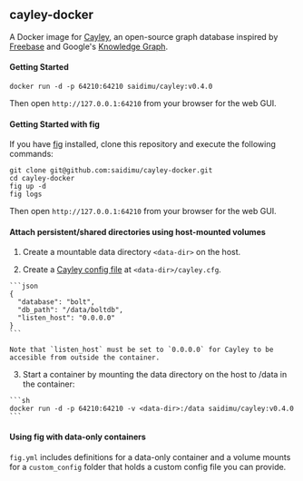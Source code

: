 ## cayley-docker

A Docker image for [Cayley](https://github.com/google/cayley), an open-source graph database inspired by [Freebase](http://freebase.com) and Google's [Knowledge Graph](http://www.google.com/insidesearch/features/search/knowledge.html).

#### Getting Started

```
docker run -d -p 64210:64210 saidimu/cayley:v0.4.0
```

Then open `http://127.0.0.1:64210` from your browser for the web GUI.

#### Getting Started with fig

If you have [fig](http://www.fig.sh/) installed, clone this repository and execute the following commands:
```
git clone git@github.com:saidimu/cayley-docker.git
cd cayley-docker
fig up -d
fig logs
```

Then open `http://127.0.0.1:64210` from your browser for the web GUI.

#### Attach persistent/shared directories using host-mounted volumes

  1. Create a mountable data directory `<data-dir>` on the host.

  2. Create a [Cayley config file](https://github.com/google/cayley/blob/master/docs%2FConfiguration.md) at `<data-dir>/cayley.cfg`.

    ```json
    {
      "database": "bolt",
      "db_path": "/data/boltdb",
      "listen_host": "0.0.0.0"
    }
    ```

    Note that `listen_host` must be set to `0.0.0.0` for Cayley to be accesible from outside the container.


  3. Start a container by mounting the data directory on the host to /data in the container:

    ```sh
    docker run -d -p 64210:64210 -v <data-dir>:/data saidimu/cayley:v0.4.0
    ```

#### Using fig with data-only containers

`fig.yml` includes definitions for a data-only container and a volume mounts for a `custom_config` folder that holds a custom config file you can provide.
